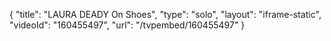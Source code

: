 {
    "title": "LAURA DEADY On Shoes",
    "type": "solo",
    "layout": "iframe-static",
    "videoId": "160455497",
    "url": "\/tvpembed\/160455497"
}